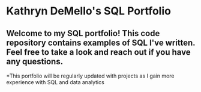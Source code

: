# Kathryn DeMello's SQL Portfolio
## Welcome to my SQL portfolio! This code repository contains examples of SQL I've written. Feel free to take a look and reach out if you have any questions.
*This portfolio will be regularly updated with projects as I gain more experience with SQL and data analytics 
